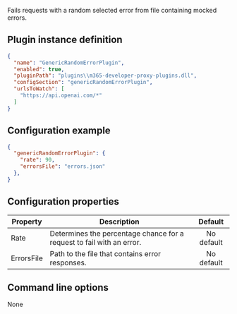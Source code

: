Fails requests with a random selected error from file containing mocked errors.

## Plugin instance definition

```json
{
  "name": "GenericRandomErrorPlugin",
  "enabled": true,
  "pluginPath": "plugins\\m365-developer-proxy-plugins.dll",
  "configSection": "genericRandomErrorPlugin",
  "urlsToWatch": [
    "https://api.openai.com/*"
  ]
}
```

## Configuration example

```json
{
  "genericRandomErrorPlugin": {
    "rate": 90,
    "errorsFile": "errors.json"
  },
}
```

## Configuration properties

| Property | Description | Default |
|----------|-------------|:-------:|
| Rate | Determines the percentage chance for a request to fail with an error. | No default |
| ErrorsFile | Path to the file that contains error responses. | No default |

## Command line options

None
